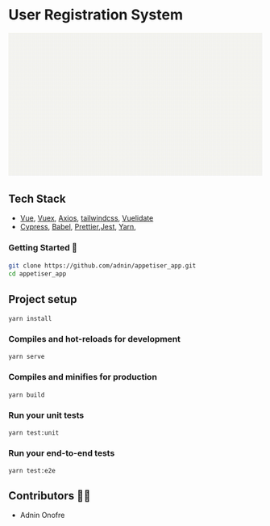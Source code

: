 
# User Registration System

![Alt Text](https://github.com/adnin/appetiser_app/blob/main/screenshots/registration_spec_gif.gif)

## Tech Stack
- [Vue](https://vuejs.org/), [Vuex](https://vuex.vuejs.org/),
  [Axios](https://axios-http.com/docs/intro), [tailwindcss](https://tailwindcss.com/),
  [Vuelidate](https://vuelidate.js.org/)
- [Cypress](https://www.cypress.io/), [Babel](https://babeljs.io/),
  [Prettier](https://prettier.io/),[Jest](https://jestjs.io/), 
  [Yarn](https://yarnpkg.com/),


### Getting Started 🚀

```sh
git clone https://github.com/adnin/appetiser_app.git
cd appetiser_app
```


## Project setup
```
yarn install
```

### Compiles and hot-reloads for development
```
yarn serve
```

### Compiles and minifies for production
```
yarn build
```

### Run your unit tests
```
yarn test:unit
```

### Run your end-to-end tests
```
yarn test:e2e
```

## Contributors 👨‍💻

- Adnin Onofre
